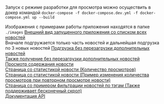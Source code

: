 Запуск с режиме разработки для просмотра можно осуществить в докер командой
``docker-compose -f docker-compose.dev.yml -f docker-compose.yml up --build``

Изображения с примерами работы приложения находятся в папке `./images`
[Внешний вид запущенного приложения со списком всех новостей](./images/img.png) <br/>
Вначале подгружается только часть новостей и дальнейшая подгрузка по 3 новых новостей
[Подгрузка без перезагрузки дополнительных новостей](./images/img_1.png)<br/>
[Также получение без перезагрузки дополнительных новостей](./images/img_2.png)<br/>
[Просмотр содержания новости](./images/img_3.png)<br/>
[Страница со статистикой новости (Количество просмотров)](./images/img_4.png)<br/>
[Страница со статистикой новости  (Пример изменения количества просмотров при повторном просмотре новости)](./images/img_5.png)<br/>
[Страница со примером фильтрации новостей по тэгам (Также поддерживает бесконечный скрол)](./images/img_6.png)<br/>
[Документация API](./images/img_8.png)<br/>
